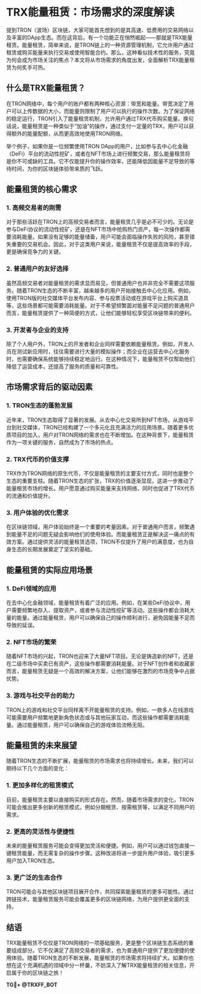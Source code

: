 # TRX能量租赁：市场需求的深度解读

提到TRON（波场）区块链，大家可能首先想到的是其高速、低费用的交易网络以及丰富的DApp生态。而在这背后，有一个功能正在悄然崛起——那就是TRX能量租赁。能量租赁，简单来说，是TRON链上的一种资源管理机制，它允许用户通过租赁或购买能量来执行交易或使用智能合约。那么，这种看似技术性的服务，究竟为何会成为市场关注的焦点？本文将从市场需求的角度出发，全面解析TRX能量租赁为何炙手可热。

## 什么是TRX能量租赁？

在TRON网络中，每个用户的账户都有两种核心资源：带宽和能量。带宽决定了用户可以上传数据的大小，而能量则限制了用户可以执行的操作次数。为了保证网络的稳定运行，TRON引入了能量租赁机制，允许用户通过TRX代币购买能量。换句话说，能量租赁是一种类似于“加油”的操作，通过支付一定量的TRX，用户可以获得额外的能量配额，从而更高效地使用TRON网络。

举个例子，如果你是一位频繁使用TRON DApp的用户，比如参与去中心化金融（DeFi）平台的流动性挖矿，或者在NFT市场上进行频繁交易，那么能量租赁将是你不可或缺的工具。它不仅能提升你的操作效率，还能降低因能量不足导致的等待时间，为你的区块链体验带来质的飞跃。

## 能量租赁的核心需求

### 1. **高频交易者的刚需**
对于那些活跃在TRON上的高频交易者而言，能量租赁几乎是必不可少的。无论是参与DeFi协议的流动性挖矿，还是在NFT市场中抢购热门资产，每一次操作都需要消耗能量。如果没有足够的能量储备，用户可能会面临操作失败的风险，甚至错失重要的交易机会。因此，对于这类用户来说，能量租赁不仅是提高效率的手段，更是确保竞争力的关键。

### 2. **普通用户的友好选择**
虽然高频交易者对能量租赁的需求显而易见，但普通用户也并非完全不需要这项服务。随着TRON生态的不断丰富，越来越多的用户开始接触去中心化应用。例如，使用TRON版的社交媒体平台发布内容、参与投票活动或在游戏平台上购买道具等，这些场景都可能需要消耗能量。对于不希望频繁面对能量不足问题的普通用户而言，能量租赁提供了一种简便的方式，让他们能够轻松享受区块链带来的便利。

### 3. **开发者与企业的支持**
除了个人用户外，TRON上的开发者和企业同样需要依赖能量租赁。例如，开发人员在测试新应用时，往往需要进行大量的模拟操作；而企业在运营去中心化服务时，也需要确保系统能够持续稳定地运行。在这种情况下，能量租赁不仅帮助他们降低了运营成本，还提高了服务的质量和可靠性。

## 市场需求背后的驱动因素

### 1. **TRON生态的蓬勃发展**
近年来，TRON生态取得了显著的发展。从去中心化交易所到NFT市场，从游戏平台到社交媒体，TRON已经构建了一个多元化且充满活力的应用场景。随着更多优质项目的加入，用户对TRON网络的需求也在不断增加。在这种背景下，能量租赁作为一项关键的服务，自然成为了市场的热点。

### 2. **TRX代币的价值支撑**
TRX作为TRON网络的原生代币，不仅是能量租赁的主要支付方式，同时也是整个生态的重要支柱。随着TRON生态的扩张，TRX的价值逐渐显现，这进一步推动了能量租赁市场的增长。用户愿意通过购买能量来支持网络，同时也促进了TRX代币的流通和价值提升。

### 3. **用户体验的优化需求**
在区块链领域，用户体验始终是一个重要的考量因素。对于普通用户而言，频繁遇到能量不足的问题无疑会影响他们的使用体验。而能量租赁正是解决这一痛点的有效方案。通过提供灵活的能量租赁选项，TRON不仅提升了用户的满意度，也为自身生态的长期发展奠定了坚实的基础。

## 能量租赁的实际应用场景

### 1. **DeFi领域的应用**
在去中心化金融领域，能量租赁有着广泛的应用。例如，在某些DeFi协议中，用户需要频繁地存入、提取资产，或者参与流动性挖矿等活动。这些操作都会消耗大量的能量。通过能量租赁，用户可以确保自己的操作顺利进行，避免因能量不足而导致的延误。

### 2. **NFT市场的繁荣**
随着NFT市场的兴起，TRON也迎来了大量NFT项目。无论是铸造新的NFT，还是在二级市场中买卖已有资产，这些操作都需要消耗能量。对于NFT创作者和收藏家而言，能量租赁无疑是一个高效的解决方案，让他们能够在激烈的市场竞争中占据优势。

### 3. **游戏与社交平台的助力**
TRON上的游戏和社交平台同样离不开能量租赁的支持。例如，一款多人在线游戏可能需要用户频繁地更新角色状态或与其他玩家互动，而这些操作都需要消耗能量。通过能量租赁，用户可以确保自己的游戏体验流畅无阻。

## 能量租赁的未来展望

随着TRON生态的不断扩展，能量租赁的市场需求也将持续增长。未来，我们可以期待以下几个方面的变化：

### 1. **更加多样化的租赁模式**
目前，能量租赁主要以直接购买的形式存在。然而，随着市场需求的变化，TRON可能会推出更多创新的租赁模式，例如分期租赁、按需租赁等，以满足不同用户的需求。

### 2. **更高的灵活性与便捷性**
未来的能量租赁服务可能会变得更加灵活和便捷。例如，用户可以通过钱包直接一键租赁能量，而无需复杂的操作步骤。这种改进将进一步提升用户体验，吸引更多用户加入TRON生态。

### 3. **更广泛的生态合作**
TRON可能会与其他区块链项目展开合作，共同探索能量租赁的更多可能性。通过跨链技术，能量租赁服务可能会覆盖更多的区块链网络，为用户提供更全面的支持。

## 结语

TRX能量租赁不仅仅是TRON网络的一项基础服务，更是整个区块链生态系统的重要组成部分。它不仅满足了高频交易者的需求，也为普通用户提供了更加便捷的使用体验。随着TRON生态的不断发展，能量租赁的市场需求将持续扩大。如果你也想在这个充满机遇的领域中分一杯羹，不妨深入了解TRX能量租赁的相关信息，开启属于你的区块链之旅！

**TG💪+ @TRXFF_BOT**